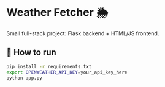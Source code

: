 # Weather Fetcher 🌦️

Small full-stack project: Flask backend + HTML/JS frontend.

## 🚀 How to run
```bash
pip install -r requirements.txt
export OPENWEATHER_API_KEY=your_api_key_here
python app.py
